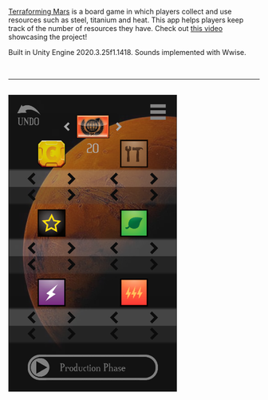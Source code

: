 [Terraforming Mars](https://boardgamegeek.com/boardgame/167791/terraforming-mars) is a board game in which players collect and use resources such as steel, titanium and heat. This app helps players keep track of the number of resources they have. Check out [this video](https://youtu.be/cDcvPN-Zozo) showcasing the project!

Built in Unity Engine 2020.3.25f1.1418. Sounds implemented with Wwise.

<br>

---

<br>

<img src="https://github.com/Eeelis/terraforming-mars-resource-tracker/blob/main/Images/Interface.png" height=600>
